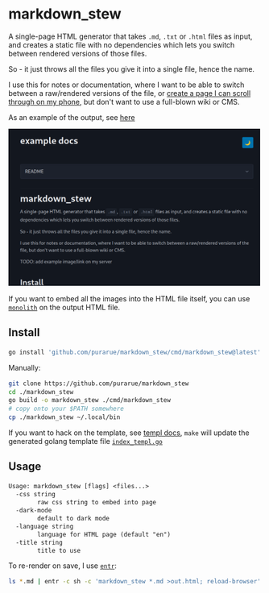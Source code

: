 # markdown_stew

A single-page HTML generator that takes `.md`, `.txt` or `.html` files as input, and creates a static file with no dependencies which lets you switch between rendered versions of those files.

So - it just throws all the files you give it into a single file, hence the name.

I use this for notes or documentation, where I want to be able to switch between a raw/rendered versions of the file, or [create a page I can scroll through on my phone](https://github.com/purarue/dotfiles/blob/master/.local/scripts/notes_rendered/Makefile), but don't want to use a full-blown wiki or CMS.

As an example of the output, see [here](https://purarue.xyz/p/markdown_stew_example.html)

<img src="https://raw.githubusercontent.com/purarue/markdown_stew/main/.github/demo.png" width="500px">

If you want to embed all the images into the HTML file itself, you can use [`monolith`](https://github.com/Y2Z/monolith) on the output HTML file.

## Install

```sh
go install 'github.com/purarue/markdown_stew/cmd/markdown_stew@latest'
```

Manually:

```sh
git clone https://github.com/purarue/markdown_stew
cd ./markdown_stew
go build -o markdown_stew ./cmd/markdown_stew
# copy onto your $PATH somewhere
cp ./markdown_stew ~/.local/bin
```

If you want to hack on the template, see [templ docs](https://templ.guide/quick-start/installation), `make` will update the generated golang template file [`index_templ.go`](./index_templ.go)

## Usage

```
Usage: markdown_stew [flags] <files...>
  -css string
    	raw css string to embed into page
  -dark-mode
    	default to dark mode
  -language string
    	language for HTML page (default "en")
  -title string
    	title to use
```

To re-render on save, I use [`entr`](http://entrproject.org/):

```sh
ls *.md | entr -c sh -c 'markdown_stew *.md >out.html; reload-browser'
```
